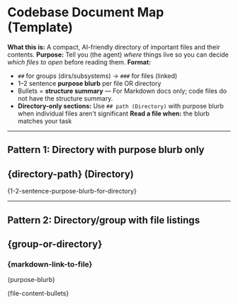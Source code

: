 # Codebase Document Map (Template)

**What this is:** A compact, AI-friendly directory of important files and their contents.
**Purpose:** Tell you (the agent) _where_ things live so you can decide _which files to open_ before reading them.
**Format:**

- `##` for groups (dirs/subsystems) → `###` for files (linked)
- 1–2 sentence **purpose blurb** per file OR directory
- Bullets = **structure summary** — For Markdown docs only; code files do not have the structure summary.
- **Directory-only sections:** Use `## path (Directory)` with purpose blurb when individual files aren't significant
  **Read a file when:** the blurb matches your task

---

## Pattern 1: Directory with purpose blurb only

## {directory-path} (Directory)

{1-2-sentence-purpose-blurb-for-directory}

---

## Pattern 2: Directory/group with file listings

## {group-or-directory}

### {markdown-link-to-file}

{purpose-blurb}

{file-content-bullets}
